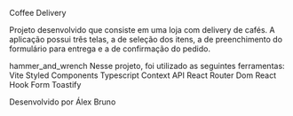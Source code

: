 Coffee Delivery


Projeto desenvolvido que consiste em uma loja com delivery de cafés. A aplicação possui três telas, a de seleção dos itens, a de preenchimento do formulário para entrega e a de confirmação do pedido.

hammer_and_wrench Nesse projeto, foi utilizado as seguintes ferramentas:
Vite
Styled Components
Typescript
Context API
React Router Dom
React Hook Form
Toastify


Desenvolvido por Álex Bruno